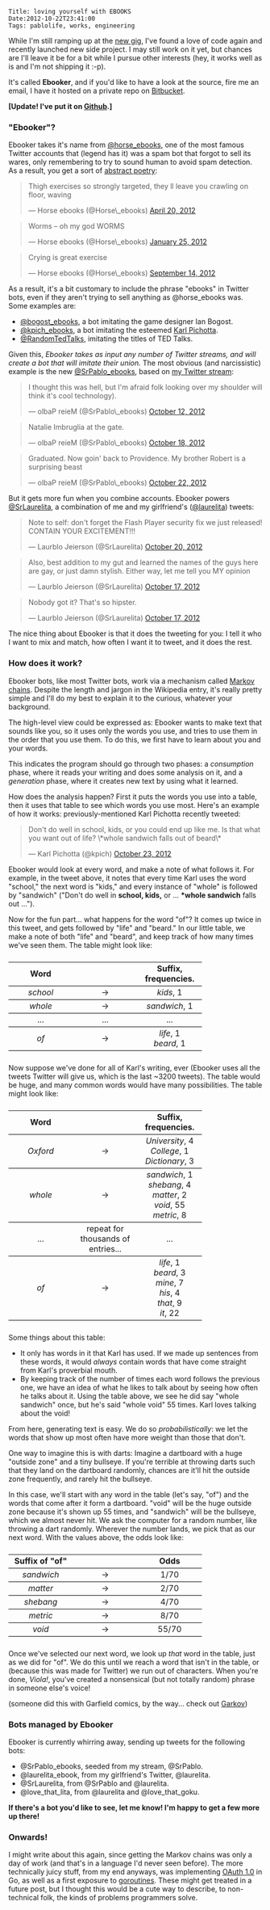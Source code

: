     Title: loving yourself with EBOOKS
    Date:2012-10-22T23:41:00
    Tags: pablolife, works, engineering

While I'm still ramping up at the [new gig][1], I've found a love of code again
and recently launched new side project. I may still work on it yet, but chances
are I'll leave it be for a bit while I pursue other interests (hey, it works
well as is and I'm not shipping it :-p).

It's called **Ebooker**, and if you'd like to have a look at the source, fire me
an email, I have it hosted on a private repo on [Bitbucket][2].

<!-- more -->

**\[Update! I've put it on [Github](https://github.com/paul-meier/Ebooker).\]**

### "Ebooker"?

Ebooker takes it's name from [@horse\_ebooks][3], one of the most famous Twitter
accounts that (legend has it) was a spam bot that forgot to sell its wares,
only remembering to try to sound human to avoid spam detection. As a result, you
get a sort of [abstract poetry][4]:

<blockquote class="twitter-tweet"><p>Thigh exercises so strongly targeted, they ll leave you crawling on floor, waving</p>&mdash; Horse ebooks (@Horse\_ebooks) <a href="https://twitter.com/Horse_ebooks/status/193422537953263616" data-datetime="2012-04-20T19:35:01+00:00">April 20, 2012</a></blockquote>
<script src="//platform.twitter.com/widgets.js" charset="utf-8"></script>

<blockquote class="twitter-tweet"><p>Worms – oh my god WORMS</p>&mdash; Horse ebooks (@Horse\_ebooks) <a href="https://twitter.com/Horse_ebooks/status/162236425633406977" data-datetime="2012-01-25T18:12:32+00:00">January 25, 2012</a></blockquote>
<script src="//platform.twitter.com/widgets.js" charset="utf-8"></script>

<blockquote class="twitter-tweet"><p>Crying is great exercise</p>&mdash; Horse ebooks (@Horse\_ebooks) <a href="https://twitter.com/Horse_ebooks/status/246749375898976256" data-datetime="2012-09-14T23:16:50+00:00">September 14, 2012</a></blockquote>
<script src="//platform.twitter.com/widgets.js" charset="utf-8"></script>

As a result, it's a bit customary to include the phrase "ebooks" in Twitter
bots, even if they aren't trying to sell anything as @horse\_ebooks was. Some
examples are:

* [@bogost\_ebooks][5], a bot imitating the game designer Ian Bogost.
* [@kpich\_ebooks][6], a bot imitating the esteemed [Karl Pichotta][7].
* [@RandomTedTalks][8], imitating the titles of TED Talks.

Given this, *Ebooker takes as input any number of Twitter streams, and will
create a bot that will imitate their union.* The most obvious (and narcissistic)
example is the new [@SrPablo\_ebooks][9], based on [my Twitter stream][10]:

<blockquote class="twitter-tweet"><p>I thought this was hell, but I'm afraid folk looking over my shoulder will think it's cool technology).</p>&mdash; olbaP reieM (@SrPablo\_ebooks) <a href="https://twitter.com/SrPablo_ebooks/status/256804761918111744" data-datetime="2012-10-12T17:13:21+00:00">October 12, 2012</a></blockquote>
<script src="//platform.twitter.com/widgets.js" charset="utf-8"></script>

<blockquote class="twitter-tweet"><p>Natalie Imbruglia at the gate.</p>&mdash; olbaP reieM (@SrPablo\_ebooks) <a href="https://twitter.com/SrPablo_ebooks/status/258918691511623680" data-datetime="2012-10-18T13:13:21+00:00">October 18, 2012</a></blockquote>
<script src="//platform.twitter.com/widgets.js" charset="utf-8"></script>

<blockquote class="twitter-tweet"><p>Graduated. Now goin' back to Providence. My brother Robert is a surprising beast</p>&mdash; olbaP reieM (@SrPablo\_ebooks) <a href="https://twitter.com/SrPablo_ebooks/status/260398441853755392" data-datetime="2012-10-22T15:13:21+00:00">October 22, 2012</a></blockquote>
<script src="//platform.twitter.com/widgets.js" charset="utf-8"></script>

But it gets more fun when you combine accounts. Ebooker powers
[@SrLaurelita][11], a combination of me and my girlfriend's ([@laurelita][12])
tweets:

<blockquote class="twitter-tweet"><p>Note to self: don't forget the Flash Player security fix we just released! CONTAIN YOUR EXCITEMENT!!!</p>&mdash; Laurblo Jeierson (@SrLaurelita) <a href="https://twitter.com/SrLaurelita/status/259764265152548865" data-datetime="2012-10-20T21:13:21+00:00">October 20, 2012</a></blockquote>
<script src="//platform.twitter.com/widgets.js" charset="utf-8"></script>

<blockquote class="twitter-tweet"><p>Also, best addition to my gut and learned the names of the guys here are gay, or just damn stylish. Either way, let me tell you MY opinion</p>&mdash; Laurblo Jeierson (@SrLaurelita) <a href="https://twitter.com/SrLaurelita/status/258495907677483009" data-datetime="2012-10-17T09:13:21+00:00">October 17, 2012</a></blockquote>
<script src="//platform.twitter.com/widgets.js" charset="utf-8"></script>

<blockquote class="twitter-tweet"><p>Nobody got it? That's so hipster.</p>&mdash; Laurblo Jeierson (@SrLaurelita) <a href="https://twitter.com/SrLaurelita/status/258390211204087808" data-datetime="2012-10-17T02:13:21+00:00">October 17, 2012</a></blockquote>
<script src="//platform.twitter.com/widgets.js" charset="utf-8"></script>

The nice thing about Ebooker is that it does the tweeting for you: I tell it who
I want to mix and match, how often I want it to tweet, and it does the rest.

### How does it work?

Ebooker bots, like most Twitter bots, work via a mechanism called [Markov chains][13].
Despite the length and jargon in the Wikipedia entry, it's really pretty simple
and I'll do my best to explain it to the curious, whatever your background.

The high-level view could be expressed as: Ebooker wants to make text that
sounds like you, so it uses only the words you use, and tries to use them in the
order that you use them. To do this, we first have to learn about you and your
words.

This indicates the program should go through two phases: a *consumption* phase,
where it reads your writing and does some analysis on it, and a *generation*
phase, where it creates new text by using what it learned.

How does the analysis happen? First it puts the words you use into a table, then
it uses that table to see which words you use most. Here's an
example of how it works: previously-mentioned Karl Pichotta recently tweeted:

<blockquote class="twitter-tweet"><p>Don't do well in school, kids, or you could end up like me. Is that what you want out of life? \*whole sandwich falls out of beard\*</p>&mdash; Karl Pichotta (@kpich) <a href="https://twitter.com/kpich/status/260802216519139328" data-datetime="2012-10-23T17:57:48+00:00">October 23, 2012</a></blockquote>
<script src="//platform.twitter.com/widgets.js" charset="utf-8"></script>

Ebooker would look at every word, and make a note of what follows it. For
example, in the tweet above, it notes that every time Karl uses the word
"school," the next word is "kids," and every instance of "whole" is followed by
"sandwich" ("Don't do well in **school, kids,** or ... **\*whole sandwich**
falls out ...").

Now for the fun part... what happens for the word "of"? It comes up twice in
this tweet, and gets followed by "life" and "beard." In our little table, we
make a note of both "life" and "beard", and keep track of how many times we've
seen them. The table might look like:

<table style="text-align: center; margin: 25px auto;">
<tr style="border-bottom: 1px solid black;">
<td style="width: 7em;"><strong>Word</strong></td>
<td style="width: 7em;">&nbsp;</td>
<td style="width: 7em;"><strong>Suffix, frequencies.</strong></td>
</tr>
<tr style="border-bottom: 1px solid black;">
<td><em>school</em></td>
<td>&rarr;</td>
<td><em>kids</em>, 1</td>
</tr>
<tr style="border-bottom: 1px solid black;">
<td><em>whole</em></td>
<td>&rarr;</td>
<td><em>sandwich</em>, 1</td>
</tr>
<tr style="border-bottom: 1px solid black;">
<td>...</td>
<td>...</td>
<td>...</td>
</tr>
<tr style="border-bottom: 1px solid black;">
<td><em>of</em></td>
<td>&rarr;</td>
<td><em>life</em>, 1<br /><em>beard</em>, 1</td>
</tr>
</table>

Now suppose we've done for all of Karl's writing, ever (Ebooker uses all the
tweets Twitter will give us, which is the last ~3200 tweets). The table would be
huge, and many common words would have many possibilities. The table might look
like:

<table style="text-align: center; margin: 25px auto;">
<tr style="border-bottom: 1px solid black;">
<td style="width: 7em;"><strong>Word</strong></td>
<td style="width: 7em;">&nbsp;</td>
<td style="width: 7em;"><strong>Suffix, frequencies.</strong></td>
</tr>
<tr style="border-bottom: 1px solid black;">
<td><em>Oxford</em></td>
<td>&rarr;</td>
<td><em>University</em>, 4<br /><em>College</em>, 1<br /><em>Dictionary</em>, 3</td>
</tr>
<tr style="border-bottom: 1px solid black;">
<td><em>whole</em></td>
<td>&rarr;</td>
<td><em>sandwich</em>, 1<br /><em>shebang</em>, 4<br /><em>matter</em>, 2<br /><em>void</em>, 55<br /><em>metric</em>, 8</td>
</tr>
<tr style="border-bottom: 1px solid black;">
<td>...</td>
<td>repeat for thousands of entries...</td>
<td>...</td>
</tr>
<tr style="border-bottom: 1px solid black;">
<td><em>of</em></td>
<td>&rarr;</td>
<td><em>life</em>, 1<br /><em>beard</em>, 3<br /><em>mine</em>, 7<br /><em>his</em>, 4<br /><em>that</em>, 9<br /><em>it</em>, 22</td>
</tr>
</table>

Some things about this table:

* It only has words in it that Karl has used. If we made up sentences from these
  words, it would *always* contain words that have come straight from Karl's
  proverbial mouth.
* By keeping track of the number of times each word follows the previous one, we
  have an idea of what he likes to talk about by seeing how often he talks about
  it. Using the table above, we see he did say "whole sandwich" once, but he's
  said "whole void" 55 times. Karl loves talking about the void!

From here, generating text is easy. We do so _probabilistically_: we let the
words that show up most often have more weight than those that don't.

One way to imagine this is with darts: Imagine a dartboard with a huge
"outside zone" and a tiny bullseye. If you're terrible at throwing darts such
that they land on the dartboard randomly, chances are it'll hit the outside zone
frequently, and rarely hit the bullseye.

In this case, we'll start with any word in the table (let's say, "of") and the
words that come after it form a dartboard. "void" will be the huge outside zone
because it's shown up 55 times, and "sandwich" will be the bullseye, which we
almost never hit. We ask the computer for a random number, like throwing a dart
randomly. Wherever the number lands, we pick that as our next word. With the
values above, the odds look like:

<table style="text-align: center; margin: 25px auto;">
<tr style="border-bottom: 1px solid black;">
<td style="width: 7em;"><strong>Suffix of "of"</strong></td>
<td style="width: 7em;">&nbsp;</td>
<td style="width: 7em;"><strong>Odds</strong></td>
</tr>
<tr style="border-bottom: 1px solid black;">
<td><em>sandwich</em></td>
<td>&rarr;</td>
<td>1/70</td>
</tr>
<tr style="border-bottom: 1px solid black;">
<td><em>matter</em></td>
<td>&rarr;</td>
<td>2/70</td>
</tr>
<tr style="border-bottom: 1px solid black;">
<td><em>shebang</em></td>
<td>&rarr;</td>
<td>4/70</td>
</tr>
<tr style="border-bottom: 1px solid black;">
<td><em>metric</em></td>
<td>&rarr;</td>
<td>8/70</td>
</tr>
<tr style="border-bottom: 1px solid black;">
<td><em>void</em></td>
<td>&rarr;</td>
<td>55/70</td>
</tr>
</table>

Once we've selected our next word, we look up *that* word in the table, just as
we did for "of". We do this until we reach a word that isn't in the table, or
(because this was made for Twitter) we run out of characters. When you're done,
_Viola!_, you've created a nonsensical (but not totally random) phrase in
someone else's voice!

(someone did this with Garfield comics, by the way... check out [Garkov][17])

### Bots managed by Ebooker

Ebooker is currently whirring away, sending up tweets for the following bots:

* @SrPablo\_ebooks, seeded from my stream, @SrPablo.
* @laurelita\_ebook, from my girlfriend's Twitter, @laurelita.
* @SrLaurelita, from @SrPablo and @laurelita.
* @love\_that\_lita, from @laurelita and @love\_that\_goku.

**If there's a bot you'd like to see, let me know! I'm happy to get a few more
up there!**

### Onwards!

I might write about this again, since getting the Markov chains was only a day
of work (and that's in a language I'd never seen before). The more technically
juicy stuff, from my end anyways, was implementing [OAuth 1.0][18] in Go, as
well as a first exposure to [goroutines][19]. These might get treated in a
future post, but I thought this would be a cute way to describe, to
non-technical folk, the kinds of problems programmers solve.

   [1]: http://code.google.com/apis/console
   [2]: http://bitbucket.org
   [3]: http://twitter.com/horse_ebooks
   [4]: http://www.theverge.com/2012/8/29/3276661/twitters-favorite-spambot-horse-ebooks-hits-100k-followers
   [5]: https://twitter.com/bogost_ebooks
   [6]: https://twitter.com/kpich_ebooks
   [7]: http://www.meronoiac.com/
   [8]: https://twitter.com/RandomTedTalks
   [9]: https://twitter.com/SrPablo_ebooks
   [10]: https://twitter.com/SrPablo
   [11]: https://twitter.com/SrLaurelita
   [12]: https://twitter.com/laurelita
   [13]: http://en.wikipedia.org/wiki/Markov_chain
   [14]: https://twitter.com/laurelita_ebook
   [16]: https://twitter.com/love_that_goku
   [17]: http://joshmillard.com/garkov/
   [18]: http://en.wikipedia.org/wiki/OAuth
   [19]: http://golang.org/doc/effective_go.html#goroutines
